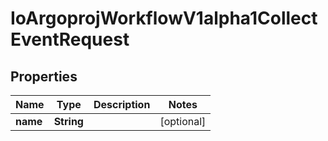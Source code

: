 

# IoArgoprojWorkflowV1alpha1CollectEventRequest


## Properties

Name | Type | Description | Notes
------------ | ------------- | ------------- | -------------
**name** | **String** |  |  [optional]



